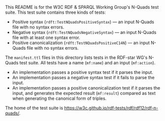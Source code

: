 This README is for the W3C RDF & SPARQL Working Group's N-Quads test suite.
This test suite contains three kinds of tests:

*  Positive syntax (`rdft:TestNQuadsPositiveSyntax`) — an input N-Quads file with no syntax errors.
*  Negative syntax (`rdft:TestNQuadsNegativeSyntax`) — an input N-Quads file with at least one syntax error.
*  Positive canonicalization (`rdft:TestNQuadsPositiveC14N`) — an input N-Quads file with no syntax errors.

The `manifest.ttl` files in this directory lists tests in the RDF-star WG's N-Quads test suite.
All tests have a name (`mf:name`) and an input (`mf:action`).

* An implementation passes a positive syntax test if it parses the
  input.
* An implementation passes a negative syntax test if it fails to parse
  the input.
* An implementation passes a positive canonicalization test if it parses the
  input, and generates the expected result (`mf:result`) compared as text when generating the canonical form of triples.

The home of the test suite is <https://w3c.github.io/rdf-tests/rdf/rdf12/rdf-n-quads/>.

